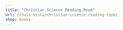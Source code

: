 ```yaml
---
title: "Christian Science Reading Room"
url: /chula-vista/christian-science-reading-room/
shop: books
---
```


